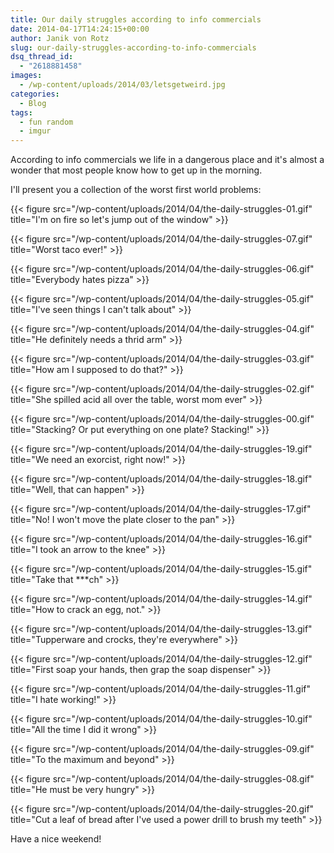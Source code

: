```yaml
---
title: Our daily struggles according to info commercials
date: 2014-04-17T14:24:15+00:00
author: Janik von Rotz
slug: our-daily-struggles-according-to-info-commercials
dsq_thread_id:
  - "2618881458"
images:
  - /wp-content/uploads/2014/03/letsgetweird.jpg
categories:
  - Blog
tags:
  - fun random
  - imgur
---
```

According to info commercials we life in a dangerous place and it's almost a wonder that most people know how to get up in the morning.

I'll present you a collection of the worst first world problems:

{{< figure src="/wp-content/uploads/2014/04/the-daily-struggles-01.gif" title="I'm on fire so let's jump out of the window" >}}
<!--more-->

{{< figure src="/wp-content/uploads/2014/04/the-daily-struggles-07.gif" title="Worst taco ever!" >}}

{{< figure src="/wp-content/uploads/2014/04/the-daily-struggles-06.gif" title="Everybody hates pizza" >}}

{{< figure src="/wp-content/uploads/2014/04/the-daily-struggles-05.gif" title="I've seen things I can't talk about" >}}

{{< figure src="/wp-content/uploads/2014/04/the-daily-struggles-04.gif" title="He definitely needs a thrid arm" >}}

{{< figure src="/wp-content/uploads/2014/04/the-daily-struggles-03.gif" title="How am I supposed to do that?" >}}

{{< figure src="/wp-content/uploads/2014/04/the-daily-struggles-02.gif" title="She spilled acid all over the table, worst mom ever" >}}

{{< figure src="/wp-content/uploads/2014/04/the-daily-struggles-00.gif" title="Stacking? Or put everything on one plate? Stacking!" >}}

{{< figure src="/wp-content/uploads/2014/04/the-daily-struggles-19.gif" title="We need an exorcist, right now!" >}}

{{< figure src="/wp-content/uploads/2014/04/the-daily-struggles-18.gif" title="Well, that can happen" >}}

{{< figure src="/wp-content/uploads/2014/04/the-daily-struggles-17.gif" title="No! I won't move the plate closer to the pan" >}}

{{< figure src="/wp-content/uploads/2014/04/the-daily-struggles-16.gif" title="I took an arrow to the knee" >}}

{{< figure src="/wp-content/uploads/2014/04/the-daily-struggles-15.gif" title="Take that ***ch" >}}

{{< figure src="/wp-content/uploads/2014/04/the-daily-struggles-14.gif" title="How to crack an egg, not." >}}

{{< figure src="/wp-content/uploads/2014/04/the-daily-struggles-13.gif" title="Tupperware and crocks, they're everywhere" >}}

{{< figure src="/wp-content/uploads/2014/04/the-daily-struggles-12.gif" title="First soap your hands, then grap the soap dispenser" >}}

{{< figure src="/wp-content/uploads/2014/04/the-daily-struggles-11.gif" title="I hate working!" >}}

{{< figure src="/wp-content/uploads/2014/04/the-daily-struggles-10.gif" title="All the time I did it wrong" >}}

{{< figure src="/wp-content/uploads/2014/04/the-daily-struggles-09.gif" title="To the maximum and beyond" >}}

{{< figure src="/wp-content/uploads/2014/04/the-daily-struggles-08.gif" title="He must be very hungry" >}}

{{< figure src="/wp-content/uploads/2014/04/the-daily-struggles-20.gif" title="Cut a leaf of bread after I've used a power drill to brush my teeth" >}}

Have a nice weekend!